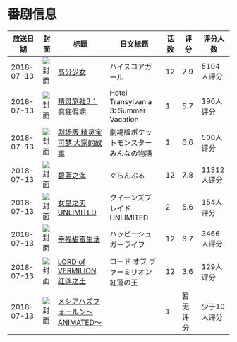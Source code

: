 # 番剧信息

|放送日期|封面|标题|日文标题|话数|评分|评分人数|
|---|---|---|---|---|---|---|
|2018-07-13|![封面](https://lain.bgm.tv/pic/cover/c/79/bb/91205_WzBkF.jpg)|[高分少女](https://bangumi.tv/subject/91205)|ハイスコアガール|12|7.9|5104人评分|
|2018-07-13|![封面](https://lain.bgm.tv/pic/cover/c/84/98/178606_r6dek.jpg)|[精灵旅社3：疯狂假期](https://bangumi.tv/subject/178606)|Hotel Transylvania 3: Summer Vacation|1|5.7|196人评分|
|2018-07-13|![封面](https://lain.bgm.tv/pic/cover/c/e0/63/231970_56GSW.jpg)|[剧场版 精灵宝可梦 大家的故事](https://bangumi.tv/subject/231970)|劇場版ポケットモンスター みんなの物語|1|6.6|500人评分|
|2018-07-13|![封面](https://lain.bgm.tv/pic/cover/c/1f/13/235130_suy3s.jpg)|[碧蓝之海](https://bangumi.tv/subject/235130)|ぐらんぶる|12|7.8|11312人评分|
|2018-07-13|![封面](https://lain.bgm.tv/pic/cover/c/5c/38/236163_Gi3iz.jpg)|[女皇之刃 UNLIMITED](https://bangumi.tv/subject/236163)|クイーンズブレイド UNLIMITED|2|5.6|154人评分|
|2018-07-13|![封面](https://lain.bgm.tv/pic/cover/c/e2/68/240828_H4uLo.jpg)|[幸福甜蜜生活](https://bangumi.tv/subject/240828)|ハッピーシュガーライフ|12|6.7|3466人评分|
|2018-07-13|![封面](https://lain.bgm.tv/pic/cover/c/a8/c3/241091_mBQcb.jpg)|[LORD of VERMILION 红莲之王](https://bangumi.tv/subject/241091)|ロード オブ ヴァーミリオン 紅蓮の王|12|3.6|129人评分|
|2018-07-13|![封面](https://bangumi.tv/img/no_icon_subject.png)|[メシアハズフォールン～ANIMATED～](https://bangumi.tv/subject/365806)||1|暂无评分|少于10人评分|
